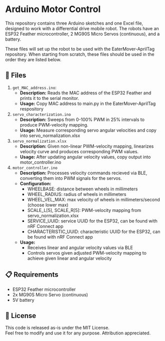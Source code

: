 
# Arduino Motor Control

This repository contains three Arduino sketches and one Excel file, designed to work with a differential drive mobile robot. The robots have an ESP32 Feather microcontroller, 2 MG90S Micro Servos (continuous), and a battery.

These files will set up the robot to be used with the EaterMover-AprilTag repository. When starting from scratch, these files should be used in the order they are listed below.

## 📂 Files

1. `get_MAC_address.ino`:
   - **Description:** Reads the MAC address of the ESP32 Feather and prints it to the serial monitor.
   - **Usage:** Copy MAC address to main.py in the EaterMover-AprilTag respository
2. `servo_characterization.ino`
   - **Description:** Sweeps from 0-100% PWM in 25% intervals to produce PWM-velocity mapping.
   - **Usage:**  Measure corresponding servo angular velocities and copy into servo_normalization.xlsx
3. `servo_normalization.xlsx`
   - **Description:** Given non-linear PWM-velocity mapping, linearizes velocity curve and produces corresponding PWM values.
   - **Usage:** After updating angular velocity values, copy output into motor_controller.ino
4. `motor_controller.ino`
   - **Description:** Processes velocity commands recieved via BLE, converting them into PWM signals for the servos.
   - **Configuration:**
     - WHEELBASE: distance between wheels in millimeters
     - WHEEL_RADIUS: radius of wheels in millimeters
     - WHEEL_VEL_MAX: max velocity of wheels in millimeters/second (choose lower max)
     - SCALE_L[5], SCALE_R[5]: PWM-velocity mapping from servo_normalization.xlsx
     - SERVICE_UUID: service UUID for the ESP32, can be found with nRF Connect app
     - CHARACTERISTIC_UUID: characteristic UUID for the ESP32, can be found with nRF Connect app
   - **Usage:**
     - Receives linear and angular velocity values via BLE
     - Controls servos given adjusted PWM-velocity mapping to achieve given linear and angular velocity


## 📋 Requirements

- ESP32 Feather microcontroller
- 2x MG90S Micro Servo (continuous)
- 5V battery 

## 📜 License

This code is released as-is under the MIT License.  
Feel free to modify and use it for any purpose. Attribution appreciated.
